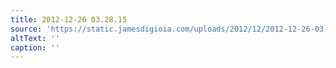 ```yaml
---
title: 2012-12-26 03.28.15
source: 'https://static.jamesdigioia.com/uploads/2012/12/2012-12-26-03-28-15-scaled.jpg'
altText: ''
caption: ''
---
```


